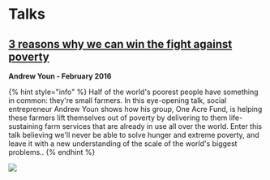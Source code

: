# Talks

## [3 reasons why we can win the fight against poverty](https://www.youtube.com/watch?v=wlR1ojoiue0)

**Andrew Youn - February 2016**

{% hint style="info" %}
Half of the world's poorest people have something in common: they're small farmers. In this eye-opening talk, social entrepreneur Andrew Youn shows how his group, One Acre Fund, is helping these farmers lift themselves out of poverty by delivering to them life-sustaining farm services that are already in use all over the world. Enter this talk believing we'll never be able to solve hunger and extreme poverty, and leave it with a new understanding of the scale of the world's biggest problems..
{% endhint %}

[![](http://img.youtube.com/vi/wlR1ojoiue0/0.jpg)](http://www.youtube.com/watch?v=wlR1ojoiue0)

